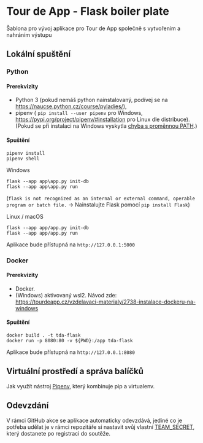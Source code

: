 # Tour de App - Flask boiler plate

Šablona pro vývoj aplikace pro Tour de App společně s vytvořením a nahráním výstupu

## Lokální spuštění

### Python

#### Prerekvizity
- Python 3 (pokud nemáš python nainstalovaný, podívej se na https://naucse.python.cz/course/pyladies/),
- pipenv ( `pip install --user pipenv` pro Windows, https://pypi.org/project/pipenv/#installation pro Linux dle distribuce).
(Pokud se při instalaci na Windows vyskytla [chyba s proměnnou PATH](PATH%20warning.md).)

#### Spuštění
```
pipenv install
pipenv shell
````

Windows
````
flask --app app\app.py init-db
flask --app app\app.py run
````
(`flask is not recognized as an internal or external command, operable program or batch file.` -> Nainstalujte Flask pomocí `pip install Flask`)

Linux / macOS
````
flask --app app/app.py init-db
flask --app app/app.py run
````
Aplikace bude přístupná na `http://127.0.0.1:5000`

### Docker
#### Prerekvizity
- Docker.
- (Windows) aktivovaný wsl2.
Návod zde: https://tourdeapp.cz/vzdelavaci-materialy/2738-instalace-dockeru-na-windows

#### Spuštění
```
docker build . -t tda-flask
docker run -p 8080:80 -v ${PWD}:/app tda-flask
```


Aplikace bude přístupná na `http://127.0.0.1:8080`

## Virtuální prostředí a správa balíčků

Jak využít nástroj [Pipenv](https://pypi.org/project/pipenv/), který kombinuje pip a virtualenv. 

## Odevzdání
V rámci GitHub akce se aplikace automaticky odevzdává, jediné co je potřeba udělat je v rámci repozitáře si nastavit svůj vlastní [TEAM\_SECRET](https://tourdeapp.cz/vzdelavaci-materialy/2736-sablony-lokalni-deployment-a-odevzdani#:~:text=3.-,Team%20Secret,-Jd%C4%9Bte%20do%20Settings), který dostanete po registraci do soutěže.